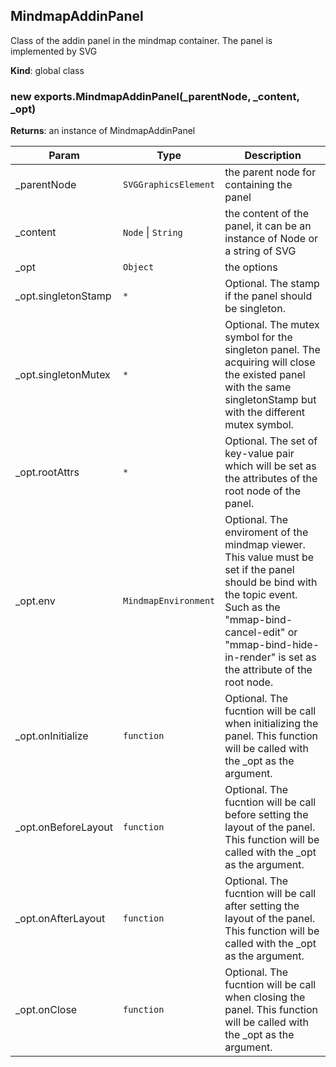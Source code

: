 <a name="MindmapAddinPanel"></a>

## MindmapAddinPanel
Class of the addin panel in the mindmap container.The panel is implemented by SVG

**Kind**: global class  
<a name="new_MindmapAddinPanel_new"></a>

### new exports.MindmapAddinPanel(_parentNode, _content, _opt)
**Returns**: an instance of MindmapAddinPanel  

| Param | Type | Description |
| --- | --- | --- |
| _parentNode | <code>SVGGraphicsElement</code> | the parent node for containing the panel |
| _content | <code>Node</code> \| <code>String</code> | the content of the panel, it can be an instance of Node or a string of SVG |
| _opt | <code>Object</code> | the options |
| _opt.singletonStamp | <code>\*</code> | Optional. The stamp if the panel should be singleton. |
| _opt.singletonMutex | <code>\*</code> | Optional. The mutex symbol for the singleton panel. The acquiring will close the existed panel with the same singletonStamp but with the different mutex symbol. |
| _opt.rootAttrs | <code>\*</code> | Optional. The set of key-value pair which will be set as the attributes of the root node of the panel. |
| _opt.env | <code>MindmapEnvironment</code> | Optional. The enviroment of the mindmap viewer. This value must be set if the panel should be bind with the topic event. Such as the "mmap-bind-cancel-edit" or "mmap-bind-hide-in-render" is set as the attribute of the root node. |
| _opt.onInitialize | <code>function</code> | Optional. The fucntion will be call when initializing the panel. This function will be called with the _opt as the argument. |
| _opt.onBeforeLayout | <code>function</code> | Optional. The fucntion will be call before setting the layout of the panel. This function will be called with the _opt as the argument. |
| _opt.onAfterLayout | <code>function</code> | Optional. The fucntion will be call after setting the layout of the panel. This function will be called with the _opt as the argument. |
| _opt.onClose | <code>function</code> | Optional. The fucntion will be call when closing the panel. This function will be called with the _opt as the argument. |